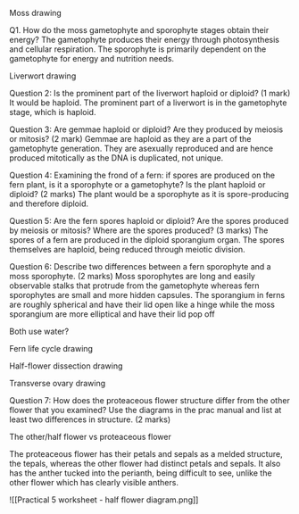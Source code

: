 Moss drawing

Q1. How do the moss gametophyte and sporophyte stages obtain their
energy?
The gametophyte produces their energy through photosynthesis and cellular respiration. The sporophyte is primarily dependent on the gametophyte for energy and nutrition needs. 

Liverwort drawing

Question 2: Is the prominent part of the liverwort haploid or diploid? (1 mark)
It would be haploid. The prominent part of a liverwort is in the gametophyte stage, which is haploid.

Question 3: Are gemmae haploid or diploid? Are they produced by meiosis or mitosis?
(2 mark)
Gemmae are haploid as they are a part of the gametophyte generation. They are asexually reproduced and are hence produced mitotically as the DNA is duplicated, not unique.


Question 4: Examining the frond of a fern: if spores are produced on the fern plant, is it a sporophyte or a gametophyte? Is the plant haploid or diploid? (2 marks)
The plant would be a sporophyte as it is spore-producing and therefore diploid.


Question 5: Are the fern spores haploid or diploid? Are the spores produced by meiosis or mitosis? Where are the spores produced? (3 marks)
The spores of a fern are produced in the diploid sporangium organ. The spores themselves are haploid, being reduced through meiotic division.

Question 6: Describe two differences between a fern sporophyte and a moss sporophyte. (2 marks)
Moss sporophytes are long and easily observable stalks that protrude from the gametophyte whereas fern sporophytes are small and more hidden capsules. 
The sporangium in ferns are roughly spherical and have their lid open like a hinge while the moss sporangium are more elliptical and have their lid pop off



Both use water?


Fern life cycle drawing

Half-flower dissection drawing

Transverse ovary drawing


Question 7: How does the proteaceous flower structure differ from the other flower that you examined? Use the diagrams in the prac manual and list at least two differences in structure. (2 marks)

The other/half flower vs proteaceous flower

The proteaceous flower has their petals and sepals as a melded structure, the tepals, whereas the other flower had distinct petals and sepals. It also has the anther tucked into the perianth, being difficult to see, unlike the other flower which has clearly visible anthers. 



![[Practical 5 worksheet - half flower diagram.png]]
